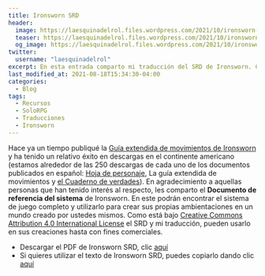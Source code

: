 ```yaml
---
title: Ironsworn SRD
header:
  image: https://laesquinadelrol.files.wordpress.com/2021/10/ironsworn-en-espanol-1.png
  teaser: https://laesquinadelrol.files.wordpress.com/2021/10/ironsworn-en-espanol-1.png
  og_image: https://laesquinadelrol.files.wordpress.com/2021/10/ironsworn-en-espanol-1.png
twitter:
  username: "laesquinadelrol"
excerpt: En esta entrada comparto mi traducción del SRD de Ironsworn. Con este documento en PDF y en google docs puedes jugar Ironsworn básico o desarrollar tu propio juego.
last_modified_at: 2021-08-18T15:34:30-04:00
categories:
  - Blog
tags:
  - Recursos
  - SoloRPG
  - Traducciones
  - Ironsworn
---
```


Hace ya un tiempo publiqué la [Guía extendida de movimientos de Ironsworn](https://laesquinadelrol.com/rol%20en%20solitario/Ironsworn-gu%C3%ADa-de-movimientos-extendida/) y ha tenido un relativo éxito en descargas en el continente americano (estamos alrededor de las 250 descargas de cada uno de los documentos publicados en español: [Hoja de personaje](https://laesquinadelrol.files.wordpress.com/2021/07/ironsworn-hoja_de_personaje-es.pdf), La guía extendida de movimientos y [el Cuaderno de verdades](https://laesquinadelrol.files.wordpress.com/2021/07/ironsworn-es-cuadernodeverdades.pdf)). En agradecimiento a aquellas personas que han tenido interés al respecto, les comparto el **Documento de referencia del sistema** de Ironsworn. En este podrán encontrar el sistema de juego completo y utilizarlo para crear sus propias ambientaciones en un mundo creado por ustedes mismos. Como está bajo [Creative Commons Attribution 4.0 International License](https://creativecommons.org/licenses/by/4.0/) el SRD y mi traducción, pueden usarlo en sus creaciones hasta con fines comerciales.

- Descargar el PDF de Ironsworn SRD, clic [aquí](https://laesquinadelrol.files.wordpress.com/2021/10/ironsworn-srd-es.pdf)
- Si quieres utilizar el texto de Ironsworn SRD, puedes copiarlo dando clic [aquí](https://docs.google.com/document/d/1-OyI_HqN4jrpxgtl36RZaasr9fu0ylMy6xBq5NGRjtQ/edit?usp=sharing)

<script type='text/javascript' src='https://storage.ko-fi.com/cdn/widget/Widget_2.js'></script><script type='text/javascript'>kofiwidget2.init('Invítame un café', '#29abe0', 'X8X035NUM');kofiwidget2.draw();</script>
